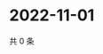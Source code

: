 # 2022-11-01

共 0 条

<!-- BEGIN WEIBO -->
<!-- 最后更新时间 Tue Nov 01 2022 07:19:33 GMT+0800 (China Standard Time) -->

<!-- END WEIBO -->
